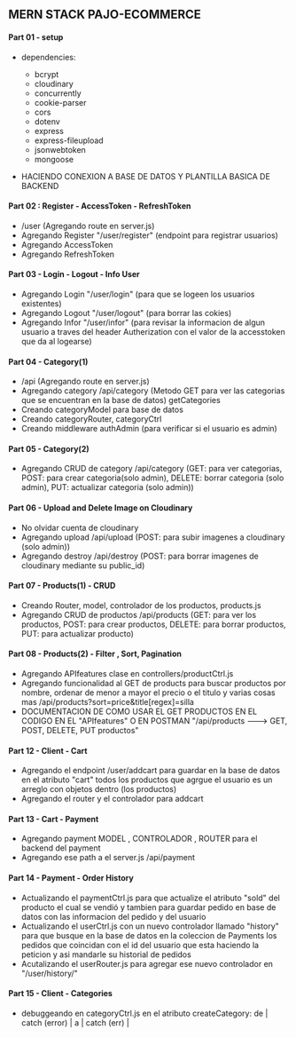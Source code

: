 ## MERN STACK PAJO-ECOMMERCE ##

#### Part 01 - setup ####

* dependencies:
    * bcrypt
    * cloudinary
    * concurrently
    * cookie-parser
    * cors
    * dotenv
    * express
    * express-fileupload
    * jsonwebtoken
    * mongoose

* HACIENDO CONEXION A BASE DE DATOS Y PLANTILLA BASICA DE BACKEND

#### Part 02 : Register - AccessToken - RefreshToken ####

* /user (Agregando route en server.js)
* Agregando Register "/user/register" (endpoint para registrar usuarios)
* Agregando AccessToken
* Agregando RefreshToken


#### Part 03 - Login - Logout - Info User ####

* Agregando Login "/user/login" (para que se logeen los usuarios existentes)
* Agregando Logout "/user/logout" (para borrar las cokies)
* Agregando Infor "/user/infor" (para revisar la informacion de algun usuario a traves del header Autherization con el valor de la accesstoken que da al logearse)

#### Part 04 - Category(1) ####

* /api  (Agregando route en server.js)
* Agregando category /api/category (Metodo GET para ver las categorias que se encuentran en la base de datos) getCategories
* Creando categoryModel para base de datos
* Creando categoryRouter, categoryCtrl
* Creando middleware authAdmin (para verificar si el usuario es admin)

#### Part 05 - Category(2) ####

* Agregando CRUD de category /api/category (GET: para ver categorias, POST: para crear categoria(solo admin), DELETE: borrar categoria (solo admin), PUT: actualizar categoria (solo admin))

#### Part 06 - Upload and Delete Image on Cloudinary ####

* No olvidar cuenta de cloudinary
* Agregando upload  /api/upload (POST: para subir imagenes a cloudinary (solo admin))
* Agregando destroy  /api/destroy (POST: para borrar imagenes de cloudinary mediante su public_id)

#### Part 07 - Products(1) - CRUD ####

* Creando Router, model, controlador de los productos, products.js
* Agregando CRUD de productos /api/products (GET: para ver los productos, POST: para crear productos, DELETE: para borrar productos, PUT: para actualizar producto)

#### Part 08 - Products(2) - Filter , Sort, Pagination ####

* Agregando APIfeatures clase en controllers/productCtrl.js
* Agregando funcionalidad al GET de products para buscar productos por nombre, ordenar de menor a mayor el precio o el titulo y varias cosas mas /api/products?sort=price&title[regex]=silla
* DOCUMENTACION DE COMO USAR EL GET PRODUCTOS EN EL CODIGO EN EL "APIfeatures" O EN POSTMAN "/api/products ---> GET, POST, DELETE, PUT productos" 

#### Part 12 - Client - Cart ####

* Agregando el endpoint /user/addcart para guardar en la base de datos en el atributo "cart" todos los productos que agrgue el usuario es un arreglo con objetos dentro (los productos)
* Agregando el router y el controlador para addcart


#### Part 13 - Cart - Payment ####

* Agregando payment  MODEL , CONTROLADOR , ROUTER para el backend del payment
* Agregando ese path a el server.js /api/payment


#### Part 14 - Payment - Order History ####

* Actualizando el paymentCtrl.js para que actualize el atributo "sold" del producto el cual se vendió y tambien para guardar pedido en base de datos con las informacion del pedido y del usuario
* Actualizando el userCtrl.js con un nuevo controlador llamado "history" para que busque en la base de datos en la coleccion de Payments los pedidos que coincidan con el id del usuario que esta haciendo la peticion y asi mandarle su historial de pedidos
* Acutalizando el userRouter.js para agregar ese nuevo controlador en "/user/history/"


#### Part 15 - Client - Categories ####

* debuggeando en  categoryCtrl.js en el atributo createCategory: de | catch (error) | a | catch (err) |